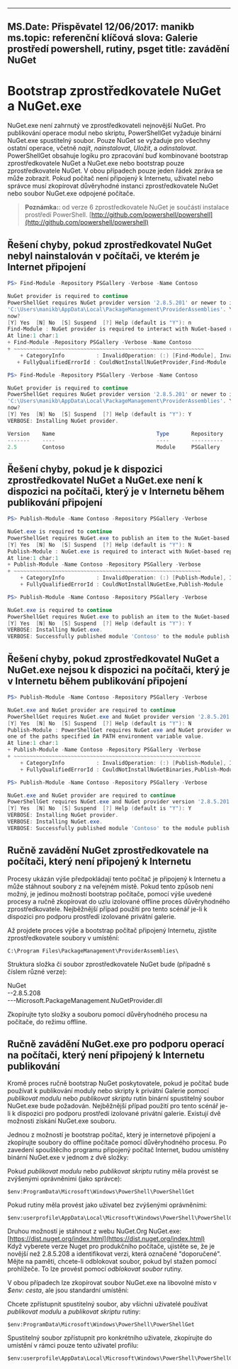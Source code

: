 
---
MS.Date: Přispěvatel 12/06/2017: manikb ms.topic: referenční klíčová slova: Galerie prostředí powershell, rutiny, psget title: zavádění NuGet
---
# <a name="bootstrap-the-nuget-provider-and-nugetexe"></a>Bootstrap zprostředkovatele NuGet a NuGet.exe

NuGet.exe není zahrnutý ve zprostředkovateli nejnovější NuGet.
Pro publikování operace modul nebo skriptu, PowerShellGet vyžaduje binární NuGet.exe spustitelný soubor.
Pouze NuGet se vyžaduje pro všechny ostatní operace, včetně *najít*, *nainstalovat*, *Uložit*, a *odinstalovat*.
PowerShellGet obsahuje logiku pro zpracování buď kombinované bootstrap zprostředkovatele NuGet a NuGet.exe nebo bootstrap pouze zprostředkovatele NuGet.
V obou případech pouze jeden řádek zpráva se může zobrazit.
Pokud počítač není připojený k Internetu, uživatel nebo správce musí zkopírovat důvěryhodné instanci zprostředkovatele NuGet nebo soubor NuGet.exe odpojené počítače.

>**Poznámka:**: od verze 6 zprostředkovatele NuGet je součástí instalace prostředí PowerShell. [http://github.com/powershell/powershell](http://github.com/powershell/powershell)

## <a name="resolving-error-when-the-nuget-provider-has-not-been-installed-on-a-machine-that-is-internet-connected"></a>Řešení chyby, pokud zprostředkovatel NuGet nebyl nainstalován v počítači, ve kterém je Internet připojení

```powershell
PS> Find-Module -Repository PSGallery -Verbose -Name Contoso

NuGet provider is required to continue
PowerShellGet requires NuGet provider version '2.8.5.201' or newer to interact with NuGet-based repositories. The NuGet provider must be available in 'C:\Program Files\PackageManagement\ProviderAssemblies' or
'C:\Users\manikb\AppData\Local\PackageManagement\ProviderAssemblies'. You can also install the NuGet provider by running 'Install-PackageProvider -Name NuGet -MinimumVersion 2.8.5.201 -Force'. Do you want PowerShellGet to install and import the NuGet provider
now?
[Y] Yes  [N] No  [S] Suspend  [?] Help (default is "Y"): n
Find-Module : NuGet provider is required to interact with NuGet-based repositories. Please ensure that '2.8.5.201' or newer version of NuGet provider is installed.
At line:1 char:1
+ Find-Module -Repository PSGallery -Verbose -Name Contoso
+ ~~~~~~~~~~~~~~~~~~~~~~~~~~~~~~~~~~~~~~~~~~~~~~~~~~~~~~~~~~~~
    + CategoryInfo          : InvalidOperation: (:) [Find-Module], InvalidOperationException
   + FullyQualifiedErrorId : CouldNotInstallNuGetProvider,Find-Module

PS> Find-Module -Repository PSGallery -Verbose -Name Contoso

NuGet provider is required to continue
PowerShellGet requires NuGet provider version '2.8.5.201' or newer to interact with NuGet-based repositories. The NuGet provider must be available in 'C:\Program Files\PackageManagement\ProviderAssemblies' or
'C:\Users\manikb\AppData\Local\PackageManagement\ProviderAssemblies'. You can also install the NuGet provider by running 'Install-PackageProvider -Name NuGet -MinimumVersion 2.8.5.201 -Force'. Do you want PowerShellGet to install and import the NuGet provider
now?
[Y] Yes  [N] No  [S] Suspend  [?] Help (default is "Y"): Y
VERBOSE: Installing NuGet provider.

Version    Name                                Type       Repository           Description
-------    ----                                ----       ----------           -----------
2.5        Contoso                             Module     PSGallery        Contoso module
```

## <a name="resolving-error-when-the-nuget-provider-is-available-and-nugetexe-is-not-available-during-the-publish-operation-on-a-machine-that-is-internet-connected"></a>Řešení chyby, pokud je k dispozici zprostředkovatel NuGet a NuGet.exe není k dispozici na počítači, který je v Internetu během publikování připojení

```powershell
PS> Publish-Module -Name Contoso -Repository PSGallery -Verbose

NuGet.exe is required to continue
PowerShellGet requires NuGet.exe to publish an item to the NuGet-based repositories. NuGet.exe must be available under one of the paths specified in PATH environment variable value. Do you want PowerShellGet to install NuGet.exe now?
[Y] Yes  [N] No  [S] Suspend  [?] Help (default is "Y"): N
Publish-Module : NuGet.exe is required to interact with NuGet-based repositories. Please ensure that NuGet.exe is available under one of the paths specified in PATH environment variable value.
At line:1 char:1
+ Publish-Module -Name Contoso -Repository PSGallery -Verbose
+ ~~~~~~~~~~~~~~~~~~~~~~~~~~~~~~~~~~~~~~~~~~~~~~~~~~~~~~~~~~~
    + CategoryInfo          : InvalidOperation: (:) [Publish-Module], InvalidOperationException
    + FullyQualifiedErrorId : CouldNotInstallNuGetExe,Publish-Module

PS> Publish-Module -Name Contoso -Repository PSGallery -Verbose

NuGet.exe is required to continue
PowerShellGet requires NuGet.exe to publish an item to the NuGet-based repositories. NuGet.exe must be available under one of the paths specified in PATH environment variable value. Do you want PowerShellGet to install NuGet.exe now?
[Y] Yes  [N] No  [S] Suspend  [?] Help (default is "Y"): Y
VERBOSE: Installing NuGet.exe.
VERBOSE: Successfully published module 'Contoso' to the module publish location 'https://www.powershellgallery.com/api/v2/'. Please allow few minutes for 'Contoso' to show up in the search results.
```

## <a name="resolving-error-when-both-nuget-provider-and-nugetexe-are-not-available-during-the-publish-operation-on-a-machine-that-is-internet-connected"></a>Řešení chyby, pokud zprostředkovatel NuGet a NuGet.exe nejsou k dispozici na počítači, který je v Internetu během publikování připojení

```powershell
PS> Publish-Module -Name Contoso -Repository PSGallery -Verbose

NuGet.exe and NuGet provider are required to continue
PowerShellGet requires NuGet.exe and NuGet provider version '2.8.5.201' or newer to interact with the NuGet-based repositories. Do you want PowerShellGet to install both NuGet.exe and NuGet provider now?
[Y] Yes  [N] No  [S] Suspend  [?] Help (default is "Y"): N
Publish-Module : PowerShellGet requires NuGet.exe and NuGet provider version '2.8.5.201' or newer to interact with the NuGet-based repositories. Please ensure that '2.8.5.201' or newer version of NuGet provider is installed and NuGet.exe is available under
one of the paths specified in PATH environment variable value.
At line:1 char:1
+ Publish-Module -Name Contoso -Repository PSGallery -Verbose
+ ~~~~~~~~~~~~~~~~~~~~~~~~~~~~~~~~~~~~~~~~~~~~~~~~~~~~~~~~~~~
    + CategoryInfo          : InvalidOperation: (:) [Publish-Module], InvalidOperationException
    + FullyQualifiedErrorId : CouldNotInstallNuGetBinaries,Publish-Module

PS> Publish-Module -Name Contoso -Repository PSGallery -Verbose

NuGet.exe and NuGet provider are required to continue
PowerShellGet requires NuGet.exe and NuGet provider version '2.8.5.201' or newer to interact with the NuGet-based repositories. Do you want PowerShellGet to install both NuGet.exe and NuGet provider now?
[Y] Yes  [N] No  [S] Suspend  [?] Help (default is "Y"): Y
VERBOSE: Installing NuGet provider.
VERBOSE: Installing NuGet.exe.
VERBOSE: Successfully published module 'Contoso' to the module publish location 'https://www.powershellgallery.com/api/v2/'. Please allow few minutes for 'Contoso' to show up in the search results.
```

## <a name="manually-bootstrapping-the-nuget-provider-on-a-machine-that-is-not-connected-to-the-internet"></a>Ručně zavádění NuGet zprostředkovatele na počítači, který není připojený k Internetu

Procesy ukázán výše předpokládají tento počítač je připojený k Internetu a může stáhnout soubory z na veřejném místě.
Pokud tento způsob není možný, je jedinou možností bootstrap počítače, pomocí výše uvedené procesy a ručně zkopírovat do uzlu izolované offline proces důvěryhodného zprostředkovatele.
Nejběžnější případ použití pro tento scénář je-li k dispozici pro podporu prostředí izolované privátní galerie.

Až projdete proces výše a bootstrap počítač připojený Internetu, zjistíte zprostředkovatele soubory v umístění:

```
C:\Program Files\PackageManagement\ProviderAssemblies\
```

Struktura složka či soubor zprostředkovatele NuGet bude (případně s číslem různé verze):

NuGet<br>
--2.8.5.208<br>
---Microsoft.PackageManagement.NuGetProvider.dll

Zkopírujte tyto složky a souboru pomocí důvěryhodného procesu na počítače, do režimu offline.

## <a name="manually-bootstrapping-nugetexe-to-support-publish-operations-on-a-machine-that-is-not-connected-to-the-internet"></a>Ručně zavádění NuGet.exe pro podporu operací na počítači, který není připojený k Internetu publikování

Kromě proces ručně bootstrap NuGet poskytovatele, pokud je počítač bude používat k publikování moduly nebo skripty k privátní Galerie pomocí *publikovat modulu* nebo *publikovat skriptu* rutin binární spustitelný soubor NuGet.exe bude požadován.
Nejběžnější případ použití pro tento scénář je-li k dispozici pro podporu prostředí izolované privátní galerie.
Existují dvě možnosti získání NuGet.exe souboru.

Jednou z možností je bootstrap počítač, který je internetové připojení a zkopírujte soubory do offline počítače pomocí důvěryhodného procesu.
Po zavedení spouštěcího programu připojený počítač Internet, budou umístěny binární NuGet.exe v jednom z dvě složky:

Pokud *publikovat modulu* nebo *publikovat skriptu* rutiny měla provést se zvýšenými oprávněními (jako správce):

```
$env:ProgramData\Microsoft\Windows\PowerShell\PowerShellGet
```

Pokud rutiny měla provést jako uživatel bez zvýšenými oprávněními:

```
$env:userprofile\AppData\Local\Microsoft\Windows\PowerShell\PowerShellGet\
```

Druhou možností je stáhnout z webu NuGet.Org NuGet.exe: [https://dist.nuget.org/index.html](https://dist.nuget.org/index.html)<br>
Když vyberete verze Nuget pro produkčního počítače, ujistěte se, že je novější než 2.8.5.208 a identifikovat verzi, která označené "doporučené".
Mějte na paměti, chcete-li odblokovat soubor, pokud byl stažen pomocí prohlížeče.
To lze provést pomocí *odblokovat soubor* rutiny.

V obou případech lze zkopírovat soubor NuGet.exe na libovolné místo v *$env: cesta*, ale jsou standardní umístění:

Chcete zpřístupnit spustitelný soubor, aby všichni uživatelé používat *publikovat modulu* a *publikovat skriptu* rutiny:

```
$env:ProgramData\Microsoft\Windows\PowerShell\PowerShellGet
```

Spustitelný soubor zpřístupnit pro konkrétního uživatele, zkopírujte do umístění v rámci pouze tento uživatel profilu:

```
$env:userprofile\AppData\Local\Microsoft\Windows\PowerShell\PowerShellGet\
```